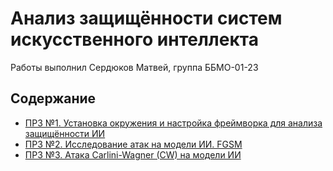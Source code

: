 # Анализ защищённости систем искусственного интеллекта

Работы выполнил Сердюков Матвей, группа ББМО-01-23

## Содержание

- [ПРЗ №1. Установка окружения и настройка фреймворка для анализа защищённости ИИ](./prz-1/prz-1.ipynb)
- [ПРЗ №2. Исследование атак на модели ИИ. FGSM](./prz-2/prz-2.ipynb)
- [ПРЗ №3. Атака Carlini-Wagner (CW) на модели ИИ](./prz-3/prz-3.ipynb)
